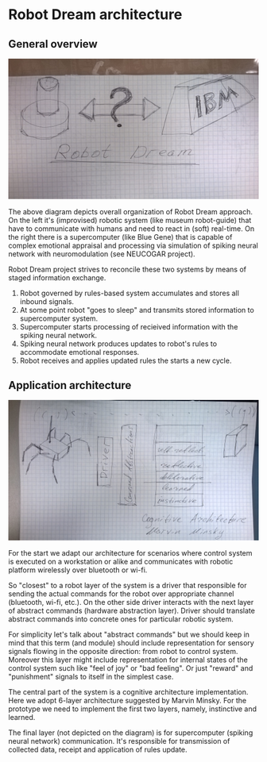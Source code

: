 # Robot Dream architecture

## General overview

![](dream_diagram.jpg)

The above diagram depicts overall organization of Robot Dream approach.
On the left it's (improvised) robotic system (like museum robot-guide)
that have to communicate with humans and need to react in (soft) real-time.
On the right there is a supercomputer (like Blue Gene) that is capable of
complex emotional appraisal and processing via simulation of spiking neural
network with neuromodulation (see NEUCOGAR project).

Robot Dream project strives to reconcile these two systems by means of
staged information exchange.

1. Robot governed by rules-based system accumulates and stores all inbound signals.
2. At some point robot "goes to sleep" and transmits stored information to supercomputer system.
3. Supercomputer starts processing of recieived information with the spiking neural network.
4. Spiking neural network produces updates to robot's rules to accommodate emotional responses.
5. Robot receives and applies updated rules the starts a new cycle.


## Application architecture

![](app_overview.jpg)

For the start we adapt our architecture for scenarios where control system
is executed on a workstation or alike and communicates with robotic platform
wirelessly over bluetooth or wi-fi.

So "closest" to a robot layer of the system is a driver that responsible for
sending the actual commands for the robot over appropriate channel
(bluetooth, wi-fi, etc.). On the other side driver interacts with the next
layer of abstract commands (hardware abstraction layer). Driver should
translate abstract commands into concrete ones for particular robotic
system.

For simplicity let's talk about "abstract commands" but we should keep in
mind that this term (and module) should include representation for sensory
signals flowing in the opposite direction: from robot to control system.
Moreover this layer might include representation for internal states of
the control system such like "feel of joy" or "bad feeling". Or just
"reward" and "punishment" signals to itself in the simplest case.

The central part of the system is a cognitive architecture implementation.
Here we adopt 6-layer architecture suggested by Marvin Minsky. For the
prototype we need to implement the first two layers, namely, instinctive
and learned.

The final layer (not depicted on the diagram) is for supercomputer (spiking
neural network) communication. It's responsible for transmission of
collected data, receipt and application of rules update.
